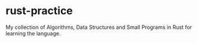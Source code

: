 # rust-practice
My collection of Algorithms, Data Structures and Small Programs in Rust for learning the language.
